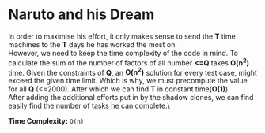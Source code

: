 # Naruto and his Dream

In order to maximise his effort, it only makes sense to send the **T** time machines to the **T** days he has worked the most on.\
However, we need to keep the time complexity of the code in mind. To calculate the sum of the number of factors of all number **<=Q** takes **O(n<sup>2</sup>)** time. Given the constraints of **Q**, an **O(n<sup>2</sup>)** solution for every test case, might exceed the given time limit.
Which is why, we must precompute the value for all **Q** (<=2000). After which we can find **T** in constant time(**O(1)**).\
After adding the additional efforts put in by the shadow clones, we can find easily find the number of tasks he can complete.\

**Time Complexity:** `O(n)`